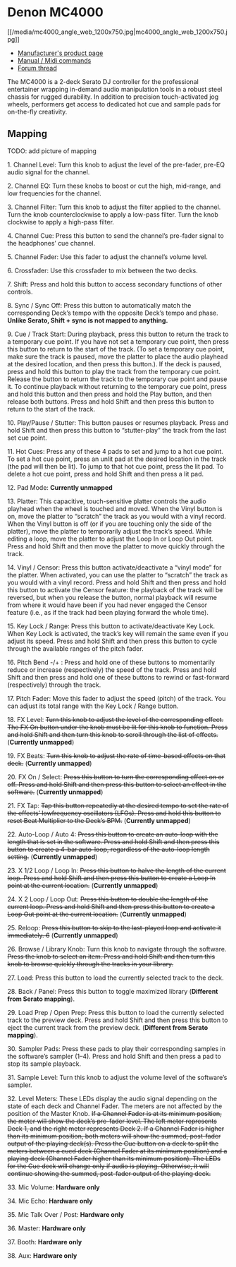 # Denon MC4000

[[/media/mc4000_angle_web_1200x750.jpg|mc4000\_angle\_web\_1200x750.jpg]]

  - [Manufacturer's product
    page](http://denondj.com/products/view/mc4000)
  - [Manual / Midi
    commands](http://b06ba727c886717f9577-fff53f927840131da4fecbedd819996a.r74.cf2.rackcdn.com//1444/documents/MC4000%20-%20User%20Guide%20-%20v1.2_00.pdf)
  - [Forum
    thread](https://www.mixxx.org/forums/viewtopic.php?f=7&t=7443)

The MC4000 is a 2-deck Serato DJ controller for the professional
entertainer wrapping in-demand audio manipulation tools in a robust
steel chassis for rugged durability. In addition to precision
touch-activated jog wheels, performers get access to dedicated hot cue
and sample pads for on-the-fly creativity.

## Mapping

TODO: add picture of mapping

1\. Channel Level: Turn this knob to adjust the level of the pre-fader,
pre-EQ audio signal for the channel.

2\. Channel EQ: Turn these knobs to boost or cut the high, mid-range,
and low frequencies for the channel.

3\. Channel Filter: Turn this knob to adjust the filter applied to the
channel. Turn the knob counterclockwise to apply a low-pass filter. Turn
the knob clockwise to apply a high-pass filter.

4\. Channel Cue: Press this button to send the channel’s pre-fader
signal to the headphones’ cue channel.

5\. Channel Fader: Use this fader to adjust the channel’s volume level.

6\. Crossfader: Use this crossfader to mix between the two decks.

7\. Shift: Press and hold this button to access secondary functions of
other controls.

8\. Sync / Sync Off: Press this button to automatically match the
corresponding Deck’s tempo with the opposite Deck’s tempo and phase.
**Unlike Serato, Shift + sync is not mapped to anything.**

9\. Cue / Track Start: During playback, press this button to return the
track to a temporary cue point. If you have not set a temporary cue
point, then press this button to return to the start of the track. (To
set a temporary cue point, make sure the track is paused, move the
platter to place the audio playhead at the desired location, and then
press this button.). If the deck is paused, press and hold this button
to play the track from the temporary cue point. Release the button to
return the track to the temporary cue point and pause it. To continue
playback without returning to the temporary cue point, press and hold
this button and then press and hold the Play button, and then release
both buttons. Press and hold Shift and then press this button to return
to the start of the track.

10\. Play/Pause / Stutter: This button pauses or resumes playback. Press
and hold Shift and then press this button to “stutter-play” the track
from the last set cue point.

11\. Hot Cues: Press any of these 4 pads to set and jump to a hot cue
point. To set a hot cue point, press an unlit pad at the desired
location in the track (the pad will then be lit). To jump to that hot
cue point, press the lit pad. To delete a hot cue point, press and hold
Shift and then press a lit pad.

12\. Pad Mode: **Currently unmapped**

13\. Platter: This capacitive, touch-sensitive platter controls the
audio playhead when the wheel is touched and moved. When the Vinyl
button is on, move the platter to “scratch” the track as you would with
a vinyl record. When the Vinyl button is off (or if you are touching
only the side of the platter), move the platter to temporarily adjust
the track’s speed. While editing a loop, move the platter to adjust the
Loop In or Loop Out point. Press and hold Shift and then move the
platter to move quickly through the track.

14\. Vinyl / Censor: Press this button activate/deactivate a “vinyl
mode” for the platter. When activated, you can use the platter to
“scratch” the track as you would with a vinyl record. Press and hold
Shift and then press and hold this button to activate the Censor
feature: the playback of the track will be reversed, but when you
release the button, normal playback will resume from where it would have
been if you had never engaged the Censor feature (i.e., as if the track
had been playing forward the whole time).

15\. Key Lock / Range: Press this button to activate/deactivate Key
Lock. When Key Lock is activated, the track’s key will remain the same
even if you adjust its speed. Press and hold Shift and then press this
button to cycle through the available ranges of the pitch fader.

16\. Pitch Bend -/+ : Press and hold one of these buttons to momentarily
reduce or increase (respectively) the speed of the track. Press and hold
Shift and then press and hold one of these buttons to rewind or
fast-forward (respectively) through the track.

17\. Pitch Fader: Move this fader to adjust the speed (pitch) of the
track. You can adjust its total range with the Key Lock / Range button.

18\. FX Level: ~~Turn this knob to adjust the level of the corresponding
effect. The FX On button under the knob must be lit for this knob to
function. Press and hold Shift and then turn this knob to scroll through
the list of effects.~~ (**Currently unmapped**)

19\. FX Beats: ~~Turn this knob to adjust the rate of time-based effects
on that deck.~~ (**Currently unmapped**)

20\. FX On / Select: ~~Press this button to turn the corresponding
effect on or off. Press and hold Shift and then press this button to
select an effect in the software.~~ (**Currently unmapped**)

21\. FX Tap: ~~Tap this button repeatedly at the desired tempo to set
the rate of the effects’ lowfrequency oscillators (LFOs). Press and hold
this button to reset Beat Multiplier to the Deck’s BPM.~~ (**Currently
unmapped**)

22\. Auto-Loop / Auto 4: ~~Press this button to create an auto-loop with
the length that is set in the software. Press and hold Shift and then
press this button to create a 4-bar auto-loop, regardless of the
auto-loop length setting.~~ (**Currently unmapped**)

23\. X 1/2 Loop / Loop In: ~~Press this button to halve the length of
the current loop. Press and hold Shift and then press this button to
create a Loop In point at the current location.~~ (**Currently
unmapped**)

24\. X 2 Loop / Loop Out: ~~Press this button to double the length of
the current loop. Press and hold Shift and then press this button to
create a Loop Out point at the current location.~~ (**Currently
unmapped**)

25\. Reloop: ~~Press this button to skip to the last-played loop and
activate it immediately. 6~~ (**Currently unmapped**)

26\. Browse / Library Knob: Turn this knob to navigate through the
software. ~~Press the knob to select an item. Press and hold Shift and
then turn this knob to browse quickly through the tracks in your
library.~~

27\. Load: Press this button to load the currently selected track to the
deck.

28\. Back / Panel: Press this button to toggle maximized library
(**Different from Serato mapping**).

29\. Load Prep / Open Prep: Press this button to load the currently
selected track to the preview deck. Press and hold Shift and then press
this button to eject the current track from the preview deck.
(**Different from Serato mapping**).

30\. Sampler Pads: Press these pads to play their corresponding samples
in the software’s sampler (1–4). Press and hold Shift and then press a
pad to stop its sample playback.

31\. Sample Level: Turn this knob to adjust the volume level of the
software’s sampler.

32\. Level Meters: These LEDs display the audio signal depending on the
state of each deck and Channel Fader. The meters are not affected by the
position of the Master Knob. ~~If a Channel Fader is at its minimum
position, the meter will show the deck’s pre-fader level. The left meter
represents Deck 1, and the right meter represents Deck 2. If a Channel
Fader is higher than its minimum position, both meters will show the
summed, post-fader output of the playing deck(s). Press the Cue button
on a deck to split the meters between a cued deck (Channel Fader at its
minimum position) and a playing deck (Channel Fader higher than its
minimum position). The LEDs for the Cue deck will change only if audio
is playing. Otherwise, it will continue showing the summed, post-fader
output of the playing deck.~~

33\. Mic Volume: **Hardware only**

34\. Mic Echo: **Hardware only**

35\. Mic Talk Over / Post: **Hardware only**

36\. Master: **Hardware only**

37\. Booth: **Hardware only**

38\. Aux: **Hardware only**
